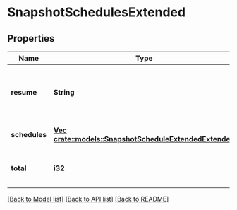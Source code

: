 # SnapshotSchedulesExtended

## Properties
Name | Type | Description | Notes
------------ | ------------- | ------------- | -------------
**resume** | **String** | Resume token value to use in subsequent calls for continuation. | [optional] [default to null]
**schedules** | [**Vec <crate::models::SnapshotScheduleExtendedExtended>**](SnapshotScheduleExtendedExtended.md) |  | [optional] [default to null]
**total** | **i32** | Total number of items available. | [optional] [default to null]

[[Back to Model list]](../README.md#documentation-for-models) [[Back to API list]](../README.md#documentation-for-api-endpoints) [[Back to README]](../README.md)


